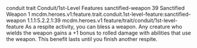 <ability>
  <metadata>
    <class>conduit</class>
    <feature_type>trait</feature_type>
    <file_dpath>Conduit/1st-Level Features</file_dpath>
    <item_id>sanctified-weapon</item_id>
    <item_index>39</item_index>
    <item_name>Sanctified Weapon</item_name>
    <level>1</level>
    <scc>mcdm.heroes.v1:feature.trait.conduit.1st-level-feature:sanctified-weapon</scc>
    <scdc>1.1.1:5.2.2.1:39</scdc>
    <source>mcdm.heroes.v1</source>
    <type>feature/trait/conduit/1st-level-feature</type>
  </metadata>
  <effects>
    <effect type="mundane">As a respite activity, you can bless a weapon. Any creature who wields the weapon gains a +1 bonus to rolled damage with abilities that use the weapon. This benefit lasts until you finish another respite.</effect>
  </effects>
</ability>
